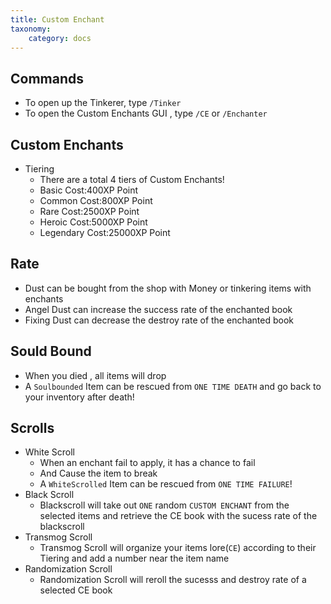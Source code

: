 ```yaml
---
title: Custom Enchant
taxonomy:
    category: docs
---
```


## Commands
- To open up the Tinkerer, type ``/Tinker``
- To open the Custom Enchants GUI , type ``/CE``  or ``/Enchanter``

## Custom Enchants
+ Tiering
  - There are a total 4 tiers of Custom Enchants!
  - Basic            Cost:400XP Point
  - Common           Cost:800XP Point
  - Rare             Cost:2500XP Point
  - Heroic           Cost:5000XP Point
  - Legendary        Cost:25000XP Point

## Rate
+ Dust can be bought from the shop with Money or tinkering items with enchants
+ Angel Dust can increase the success rate of the enchanted book
+ Fixing Dust can decrease the destroy rate of the enchanted book

## Sould Bound
+ When you died , all items will drop
+ A `Soulbounded` Item can be rescued from `ONE TIME DEATH` and go back to your inventory after death!

## Scrolls
+ White Scroll
  - When an enchant fail to apply, it has a chance to fail
  - And Cause the item to break
  - A `WhiteScrolled` Item can be rescued from `ONE TIME FAILURE`!
+ Black Scroll
  - Blackscroll will take out `ONE` random `CUSTOM ENCHANT` from the selected items and retrieve the CE book with the sucess rate of the blackscroll
+ Transmog Scroll
  - Transmog Scroll will organize your items lore(`CE`) according to their Tiering and add a number near the item name
+ Randomization Scroll
  - Randomization Scroll will reroll the sucesss and destroy rate of a selected CE book